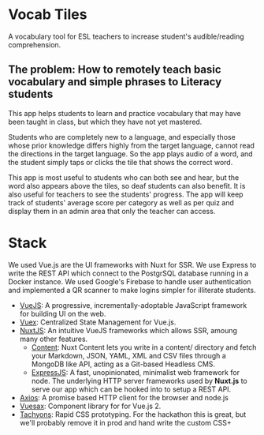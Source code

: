 # Vocab Tiles

A vocabulary tool for ESL teachers to increase student's audible/reading comprehension.

## The problem: How to remotely teach basic vocabulary and simple phrases to Literacy students

This app helps students to learn and practice vocabulary that may have been taught in class, but which they have not yet mastered.

Students who are completely new to a language, and especially those whose prior knowledge differs highly from the target language, cannot read the directions in the target language. So the app plays audio of a word, and the student simply taps or clicks the tile that shows the correct word.

This app is most useful to students who can both see and hear, but the word also appears above the tiles, so deaf students can also benefit. It is also useful for teachers to see the students' progress. The app will keep track of students' average score per category as well as per quiz and display them in an admin area that only the teacher can access.

# Stack

We used Vue.js are the UI frameworks with Nuxt for SSR. We use Express to write the REST API which connect to the PostgrSQL database running in a Docker instance. We used Google's Firebase to handle user authentication and implemented a QR scanner to make logins simpler for illiterate students. 

+ [VueJS](https://vuejs.org/):
  A progressive, incrementally-adoptable JavaScript framework for building UI on the web.
+ [Vuex](https://vuex.vuejs.org/):
  Centralized State Management for Vue.js.
+ [NuxtJS](https://nuxtjs.org/):
  An intuitive VueJS frameworks which allows SSR, amoung many other features.
  + [Content](https://content.nuxtjs.org/):
  Nuxt Content lets you write in a content/ directory and fetch your
  Markdown, JSON, YAML, XML and CSV files through a MongoDB like API, acting as a Git-based Headless
  CMS.
  + [ExpressJS](https://expressjs.com/):
  A fast, unopinionated, minimalist web framework for node.
  The underlying HTTP server frameworks used by **Nuxt.js** to serve our app which can be hooked
  into to setup a REST API.
+ [Axios](https://github.com/axios/axios):
  A promise based HTTP client for the browser and node.js
+ [Vuesax](https://lusaxweb.github.io/vuesax/development/):
  Component library for for Vue.js 2.
+ [Tachyons](https://tachyons.io/docs/):
  Rapid CSS prototyping. For the hackathon this is great, but we'll probably remove it in prod and
  hand write the custom CSS+
